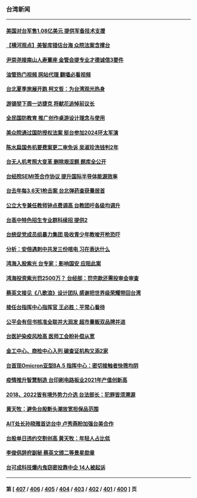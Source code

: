 ### 台湾新闻
---
#### [美国对台军售1.08亿美元 提供军备技术支援](../../pages/ncid1349361/n13781956.md?07161245) 
#### [【横河观点】美智库错估台海 众院法案含撑台](../../pages/ncid1349361/n13781902.md?07161245) 
#### [尹崇尧接南山人寿董座 金管会提专业才德诚信3要件](../../pages/ncid1349361/n13781714.md?07161245) 
#### [油管热门视频 网站代理 翻墙必看视频](http://209.222.30.114:81/youtube.html?07161245)
#### [台北夏季旅展开跑 柯文哲：为台湾观光热身](../../pages/ncid1349361/n13781709.md?07161245) 
#### [游锡堃下周一访捷克 将献花追悼前议长](../../pages/ncid1349361/n13781712.md?07161245) 
#### [全民国防教育  推广创作桌游设计理念与使用](../../pages/ncid1349361/n13781739.md?07161245) 
#### [美众院通过国防授权法案 挺台参加2024环太军演](../../pages/ncid1349361/n13781707.md?07161245) 
#### [陈水扁国务机要费案更二审免诉 吴淑珍洗钱判2年](../../pages/ncid1349361/n13781705.md?07161245) 
#### [台无人机考照大变革 删除艰涩题 题库全公开](../../pages/ncid1349361/n13781716.md?07161245) 
#### [台经院SEMI签合作协议 提升国际半导体能源效率](../../pages/ncid1349361/n13781704.md?07161245) 
#### [台去年每3.6天1枪击案 台北弹药查获量居首](../../pages/ncid1349361/n13781717.md?07161245) 
#### [公立大专兼任教师钟点费调高 台教团吁各级均调升](../../pages/ncid1349361/n13781719.md?07161245) 
#### [台高中特色招生专业群科续招 提供2](../../pages/ncid1349361/n13781722.md?07161245) 
#### [台统促党成员组暴力集团 吸收青少年教唆开枪恐吓](../../pages/ncid1349361/n13781723.md?07161245) 
#### [分析：安倍遇刺中共发三份唁电 习在表达什么](../../pages/ncid1349361/n13781014.md?07161245) 
#### [鸿海入股紫光 台专家：影响国安 应阻此案](../../pages/ncid1349361/n13781172.md?07161245) 
#### [鸿海投资紫光罚2500万？ 台经部：罚完款还需投审会审查](../../pages/ncid1349361/n13781624.md?07161245) 
#### [蔡英文接见《八歌浪》设计团队 感谢把世界级荣耀带回台湾](../../pages/ncid1349361/n13781627.md?07161245) 
#### [接任台指挥中心指挥官 王必胜：平常心看待](../../pages/ncid1349361/n13781610.md?07161245) 
#### [公平会有但书核准全联并大润发 超市量贩双品牌并进](../../pages/ncid1349361/n13781612.md?07161245) 
#### [台医护染疫风险高 医师工会盼补偿从宽](../../pages/ncid1349361/n13781585.md?07161245) 
#### [金工中心、商检中心入列 碳查证机构又添2家](../../pages/ncid1349361/n13781553.md?07161245) 
#### [台首现Omicron亚型BA.5  指挥中心：密切接触者快筛均阴](../../pages/ncid1349361/n13781575.md?07161245) 
#### [疫情推升智慧制造 台印刷电路板业2021年产值创新高](../../pages/ncid1349361/n13781532.md?07161245) 
#### [2018、2022皆有境外势力介选 台法部长：犯罪皆须溯源](../../pages/ncid1349361/n13781550.md?07161245) 
#### [黄天牧：避免台股断头潮放宽担保品范围](../../pages/ncid1349361/n13781474.md?07161245) 
#### [AIT处长孙晓雅首访台中 卢秀燕盼加强台美合作](../../pages/ncid1349361/n13781509.md?07161245) 
#### [台股单日违约交割创高 黄天牧：年轻人占比低](../../pages/ncid1349361/n13781470.md?07161245) 
#### [李俊俋辞府副秘 蔡英文颁二等景星勋章](../../pages/ncid1349361/n13781472.md?07161245) 
#### [台可成科技爆内鬼窃密投靠中企 14人被起诉](../../pages/ncid1349361/n13781539.md?07161245) 

---
#### 第 [ [407](./407.md?07161245) / [406](./406.md?07161245) / [405](./405.md?07161245) / [404](./404.md?07161245) / [403](./403.md?07161245) / [402](./402.md?07161245) / [401](./401.md?07161245) / [400](./400.md?07161245) ] 页
